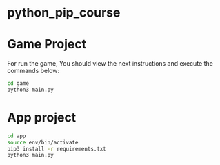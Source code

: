# python_pip_course

# Game Project

For run the game, You should view the next instructions and execute the commands below:

```sh
cd game
python3 main.py
```

# App project

```sh
cd app
source env/bin/activate
pip3 install -r requirements.txt
python3 main.py
```